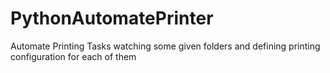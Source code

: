 # PythonAutomatePrinter
Automate Printing Tasks watching some given folders and defining printing configuration for each of them
